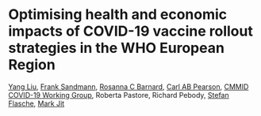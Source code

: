 # Optimising health and economic impacts of COVID-19 vaccine rollout strategies in the WHO European Region


[Yang Liu](https://github.com/yangclaraliu), [Frank Sandmann](https://github.com/FGSandmann), [Rosanna C Barnard](https://github.com/rosannaclairebarnard), [Carl AB Pearson](https://github.com/pearsonca), [CMMID COVID-19 Working Group](https://cmmid.github.io/topics/covid19/), Roberta Pastore, Richard Pebody, [Stefan Flasche](https://github.com/StefanFlasche), [Mark Jit](https://www.lshtm.ac.uk/aboutus/people/jit.mark)
